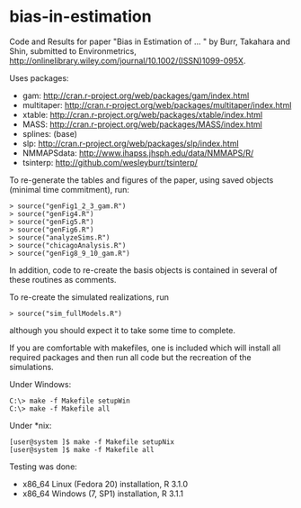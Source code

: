 bias-in-estimation
==================

Code and Results for paper "Bias in Estimation of ... "
by Burr, Takahara and Shin, submitted to Environmetrics, http://onlinelibrary.wiley.com/journal/10.1002/(ISSN)1099-095X.

Uses packages:
* gam: http://cran.r-project.org/web/packages/gam/index.html
* multitaper: http://cran.r-project.org/web/packages/multitaper/index.html
* xtable: http://cran.r-project.org/web/packages/xtable/index.html
* MASS: http://cran.r-project.org/web/packages/MASS/index.html
* splines: (base)
* slp: http://cran.r-project.org/web/packages/slp/index.html
* NMMAPSdata: http://www.ihapss.jhsph.edu/data/NMMAPS/R/
* tsinterp: http://github.com/wesleyburr/tsinterp/

To re-generate the tables and figures of the paper, using saved objects
(minimal time commitment), run:

````
> source("genFig1_2_3_gam.R")
> source("genFig4.R")
> source("genFig5.R")
> source("genFig6.R")
> source("analyzeSims.R")
> source("chicagoAnalysis.R")
> source("genFig8_9_10_gam.R")
````

In addition, code to re-create the basis objects is contained in several
of these routines as comments.

To re-create the simulated realizations, run
````
> source("sim_fullModels.R")
````
although you should expect it to take some time to complete.

If you are comfortable with makefiles, one is included which will
install all required packages and then run all code but the recreation
of the simulations. 

Under Windows:
````
C:\> make -f Makefile setupWin
C:\> make -f Makefile all
````

Under *nix:
````
[user@system ]$ make -f Makefile setupNix
[user@system ]$ make -f Makefile all
````

Testing was done:
*  x86_64 Linux (Fedora 20) installation, R 3.1.0
*  x86_64 Windows (7, SP1) installation, R 3.1.1
